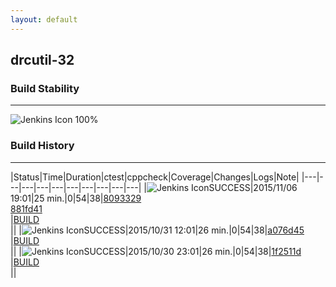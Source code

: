```yaml
---
layout: default
---
```

## drcutil-32
### Build Stability
___
![Jenkins Icon](http://jenkinshrg.github.io/images/48x48/health-80plus.png)
100%
  
### Build History
___
|Status|Time|Duration|<span class='badge'>ctest</span>|<span class='badge'>cppcheck</span>|Coverage|Changes|Logs|Note|
|---|---|---|---|---|---|---|---|---|---|
|![Jenkins Icon](http://jenkinshrg.github.io/images/24x24/blue.png)SUCCESS|2015/11/06 19:01|25 min.|0|54|38|[8093329](https://github.com/jrl-umi3218/hrpsys-humanoid/commit/809332972d8d4fc1be6f56d816a6a1039e741c78)<br>[881fd41](https://github.com/jrl-umi3218/hrpsys-humanoid/commit/881fd4156402ef4a12f36ebe6b0d91823ca9512d)<br>|[BUILD](https://drive.google.com/file/d/0B54sHwaxmuM4aTFUOUZjWjVpZGc/view?usp=drivesdk)<br>||
|![Jenkins Icon](http://jenkinshrg.github.io/images/24x24/blue.png)SUCCESS|2015/10/31 12:01|26 min.|0|54|38|[a076d45](https://github.com/fkanehiro/hrpsys-base/commit/a076d45e5ea03676fd48378bb8740b39830f71b8)<br>|[BUILD](https://drive.google.com/file/d/0B54sHwaxmuM4SlZ5YlBsUUJUVGs/view?usp=drivesdk)<br>||
|![Jenkins Icon](http://jenkinshrg.github.io/images/24x24/blue.png)SUCCESS|2015/10/30 23:01|26 min.|0|54|38|[1f2511d](https://github.com/fkanehiro/hrpsys-base/commit/1f2511d92253c1f7037588e7ef20e9c4e9684b7a)<br>|[BUILD](https://drive.google.com/file/d/0B54sHwaxmuM4a01nSUFveUpJOWM/view?usp=drivesdk)<br>||

